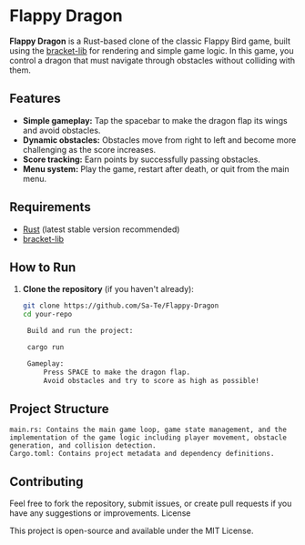 # Flappy Dragon

**Flappy Dragon** is a Rust-based clone of the classic Flappy Bird game, built using the [bracket-lib](https://github.com/amethyst/bracket-lib) for rendering and simple game logic. In this game, you control a dragon that must navigate through obstacles without colliding with them.

## Features

- **Simple gameplay:** Tap the spacebar to make the dragon flap its wings and avoid obstacles.
- **Dynamic obstacles:** Obstacles move from right to left and become more challenging as the score increases.
- **Score tracking:** Earn points by successfully passing obstacles.
- **Menu system:** Play the game, restart after death, or quit from the main menu.

## Requirements

- [Rust](https://www.rust-lang.org/) (latest stable version recommended)
- [bracket-lib](https://github.com/amethyst/bracket-lib)

## How to Run

1. **Clone the repository** (if you haven't already):
   ```bash
   git clone https://github.com/Sa-Te/Flappy-Dragon
   cd your-repo

    Build and run the project:

    cargo run

    Gameplay:
        Press SPACE to make the dragon flap.
        Avoid obstacles and try to score as high as possible!

## Project Structure

    main.rs: Contains the main game loop, game state management, and the implementation of the game logic including player movement, obstacle generation, and collision detection.
    Cargo.toml: Contains project metadata and dependency definitions.

## Contributing

Feel free to fork the repository, submit issues, or create pull requests if you have any suggestions or improvements.
License

This project is open-source and available under the MIT License.
